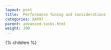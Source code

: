```yaml
---
layout: post
title:  Performance Tuning and Considerations
categories: XAP97
parent: advanced-tasks.html
weight: 200
---
```


{% children %}
